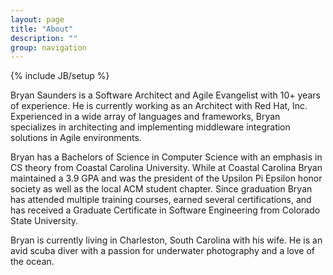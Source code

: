 ```yaml
---
layout: page
title: "About"
description: ""
group: navigation
---
```

{% include JB/setup %}

Bryan Saunders is a Software Architect and Agile Evangelist with 10+ years of experience. He is currently working as an Architect with Red Hat, Inc. Experienced in a wide array of languages and frameworks, Bryan specializes in architecting and implementing middleware integration solutions in Agile environments.

Bryan has a Bachelors of Science in Computer Science with an emphasis in CS theory from Coastal Carolina University. While at Coastal Carolina Bryan maintained a 3.9 GPA and was the president of the Upsilon Pi Epsilon honor society as well as the local ACM student chapter. Since graduation Bryan has attended multiple training courses, earned several certifications, and has received a Graduate Certificate in Software Engineering from Colorado State University.

Bryan is currently living in Charleston, South Carolina with his wife. He is an avid scuba diver with a passion for underwater photography and a love of the ocean.
